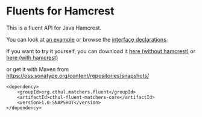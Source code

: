 Fluents for Hamcrest 
====================

This is a fluent API for Java Hamcrest.

You can look at [an example](https://github.com/derari/hamcrest-fluents/blob/master/core/src/test/java/org/cthul/matchers/fluent/ConceptTest.java) or browse the [interface declarations](https://github.com/derari/hamcrest-fluents/tree/master/core/src/main/java/org/cthul/matchers/fluent).

If you want to try it yourself, you can download it [here (without hamcrest)](https://dl.dropboxusercontent.com/u/10830039/hamcrest-fluent/cthul-fluent-matchers-core-1.0-SNAPSHOT-wo-hamcrest.jar)
 or [here (with hamcrest)](https://dl.dropboxusercontent.com/u/10830039/hamcrest-fluent/cthul-fluent-matchers-core-1.0-SNAPSHOT-jar-with-dependencies.jar)

or get it with Maven from https://oss.sonatype.org/content/repositories/snapshots/

    <dependency>
        <groupId>org.cthul.matchers.fluent</groupId>
        <artifactId>cthul-fluent-matchers-core</artifactId>
        <version>1.0-SNAPSHOT</version>
    </dependency>
